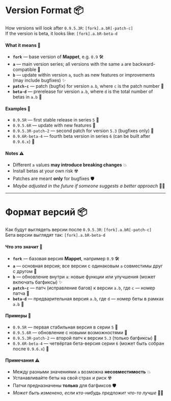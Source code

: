 # Version Format 📦

How versions will look after `0.9.5.3R`: `[fork].a.bR[-patch-c]`  
If the version is beta, it looks like: `[fork].a.bR-beta-d`

#### What it means 🧩

- **`fork`** — base version of **Mappet**, e.g. `0.9` 🛠️
- **`a`** — main version series; all versions with the same `a` are backward-compatible 🔗
- **`b`** — update within version `a`, such as new features or improvements (may include bugfixes) ✨
- **`patch-c`** — patch (bugfix) for version `a.b`, where `c` is the patch number 🐛
- **`beta-d`** — prerelease for version `a.b`, where `d` is the total number of betas in `a.b` 🧪

#### Examples 📘

- `0.9.5R` — first stable release in series `5` 🎯
- `0.9.5.6R` — update with new features 🚀
- `0.9.5.3R-patch-2` — second patch for version `5.3` (bugfixes only) 🔧
- `0.9.6R-beta-4` — fourth beta version in series `6` (can be built after `0.9.6.x`) 🧪

#### Notes ⚠️

- Different `a` values **may introduce breaking changes** 💥
- Install betas at your own risk ☢️
- Patches are meant **only** for bugfixes 🛡️
- *Maybe adjusted in the future if someone suggests a better approach* 🧑‍💻

---

# Формат версий 📦

Как будут выглядеть версии после `0.9.5.3R`: `[fork].a.bR[-patch-c]`\
Бета версии выглядят так: `[fork].a.bR-beta-d`

#### Что это значит 🧩

- **`fork`** — базовая версия **Mappet**, например `0.9` 🛠️
- **`a`** — основная версия; все версии с одинаковым `a` совместимы друг с другом 🔗
- **`b`** — обновление внутри `a`: новые функции или улучшения (может включать багфиксы) ✨
- **`patch-c`** — патч (исправление багов) к версии `a.b`, где `c` — номер патча 🐛
- **`beta-d`** — предварительная версия `a.b`, где `d` — номер беты в рамках `a.b` 🧪

#### Примеры 📘

- `0.9.5R` — первая стабильная версия в серии `5` 🎯
- `0.9.5.6R` — обновление с новыми возможностями 🚀
- `0.9.5.3R-patch-2` — второй патч к версии `5.3` (только багфиксы) 🔧
- `0.9.6R-beta-4` — четвёртая бета-версия серии `6` (может быть собран после `0.9.6.x`) 🧪

#### Примечания ⚠️

- Между разными значениями `a` возможна **несовместимость** 💥
- Устанавливайте беты на свой страх и риск ☢️
- Патчи предназначены **только** для багфиксов 🛡️
- *Может быть изменено, если кто-нибудь предложит что-то лучше* 🧑‍💻
